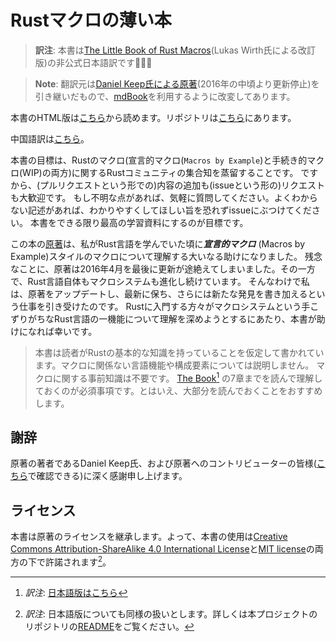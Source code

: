 # Rustマクロの薄い本

> **訳注**: 本書は[The Little Book of Rust Macros](https://github.com/veykril/tlborm)(Lukas Wirth氏による改訂版)の非公式日本語訳です🦀🇯🇵

<!--
> **Note**: This is a continuation of [Daniel Keep's Book](https://github.com/DanielKeep/tlborm) which has not been updated since the early summer of 2016, adapted to make use of [mdBook](https://github.com/rust-lang/mdBook).
-->

> **Note**: 翻訳元は[Daniel Keep氏による原著](https://github.com/DanielKeep/tlborm)(2016年の中頃より更新停止)を引き継いだもので、[mdBook](https://github.com/rust-lang/mdBook)を利用するように改変してあります。

<!--
View the [rendered version here](https://veykril.github.io/tlborm/) and the [repository here](https://github.com/veykril/tlborm).
-->

本書のHTML版は[こちら](https://jiftechnify.github.io/tlborm-ja/)から読めます。リポジトリは[こちら](https://github.com/jiftechnify/tlborm-ja)にあります。

<!--
A chinese version of this book can be found [here](https://zjp-cn.github.io/tlborm/).
-->

中国語訳は[こちら](https://zjp-cn.github.io/tlborm/)。

<!--
This book is an attempt to distill the Rust community's collective knowledge of Rust macros, the `Macros by Example` ones as well as procedural macros(WIP).
As such, both additions (in the form of pull requests) and requests (in the form of issues) are very much welcome.
If something's unclear, opens up questions or is not understandable as written down, fear not to make an issue asking for clarification.
The goal is for this book to become the best learning resource possible.
-->

本書の目標は、Rustのマクロ(宣言的マクロ(`Macros by Example`)と手続き的マクロ(WIP)の両方)に関するRustコミュニティの集合知を蒸留することです。
ですから、(プルリクエストという形での)内容の追加も(issueという形の)リクエストも大歓迎です。
もし不明な点があれば、気軽に質問してください。よくわからない記述があれば、わかりやすくしてほしい旨を恐れずissueにぶつけてください。
本書をできる限り最高の学習資料にするのが目標です。

<!-- The [original Little Book of Rust Macros](https://github.com/DanielKeep/tlborm) has helped me immensely with understanding ***Macros by Example*** style macros while I was still learning the language.
Unfortunately, the original book hasn't been updated since April of 2016, while the Rust language as well as its macro-system keeps evolving.
Which is why I took up the task to update the book and keep it updated as well as I can while also adding newfound things to it.
In hopes that it will help out all the fresh faces coming to Rust understanding its macro systems, a part of the language a people tend to have trouble with.
-->

この本の[原著](https://github.com/DanielKeep/tlborm)は、私がRust言語を学んでいた頃に***宣言的マクロ*** (Macros by Example)スタイルのマクロについて理解する大いなる助けになりました。
残念なことに、原著は2016年4月を最後に更新が途絶えてしまいました。その一方で、Rust言語自体もマクロシステムも進化し続けています。
そんなわけで私は、原著をアップデートし、最新に保ち、さらには新たな発見を書き加えるという仕事を引き受けたのです。
Rustに入門する方々がマクロシステムという手こずりがちなRust言語の一機能について理解を深めようとするにあたり、本書が助けになれば幸いです。

<!--
> This book expects you to have basic knowledge of Rust, it will not explain language features or constructs that are irrelevant to macros.
> No prior knowledge of macros is assumed.
> Having read and understood the first seven chapters of the [Rust Book](https://doc.rust-lang.org/stable/book/) is a must, though having read the majority of the book is recommended.
-->

> 本書は読者がRustの基本的な知識を持っていることを仮定して書かれています。マクロに関係ない言語機能や構成要素については説明しません。
> マクロに関する事前知識は不要です。
> [The Book](https://doc.rust-lang.org/stable/book/)[^the-book-ja] の7章までを読んで理解しておくのが必須事項です。とはいえ、大部分を読んでおくことをおすすめします。

[^the-book-ja]: *訳注*: [日本語版はこちら](https://doc.rust-jp.rs/book-ja/title-page.html)

<!--
## Thanks
-->

## 謝辞

<!--
A big thank you to Daniel Keep for the original work as well as all the contributors that added to the original which can be found [here](https://github.com/DanielKeep/tlborm).
-->

原著の著者であるDaniel Keep氏、および原著へのコントリビューターの皆様([こちら](https://github.com/DanielKeep/tlborm)で確認できる)に深く感謝申し上げます。

<!--
## License
-->

## ライセンス

<!--
This work inherits the licenses of the original, hence it is licensed under both the [Creative Commons Attribution-ShareAlike 4.0 International License](http://creativecommons.org/licenses/by-sa/4.0/) and the [MIT license](http://opensource.org/licenses/MIT).
-->
本書は原著のライセンスを継承します。よって、本書の使用は[Creative Commons Attribution-ShareAlike 4.0 International License](http://creativecommons.org/licenses/by-sa/4.0/)と[MIT license](http://opensource.org/licenses/MIT)の両方の下で許諾されます[^license-ja]。

[^license-ja]: *訳注*: 日本語版についても同様の扱いとします。詳しくは本プロジェクトのリポジトリの[README](https://github.com/jiftechnify/tlborm-ja#readme)をご覧ください。
